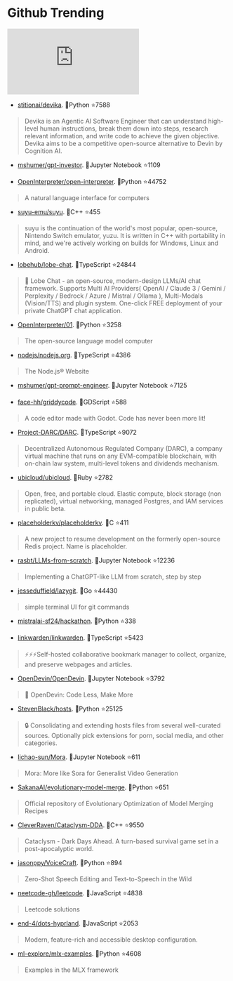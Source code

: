 # Github Trending 
 ![daily-bing](https://api.isoyu.com/bing_images.php) 
 - [stitionai/devika](https://github.com/stitionai/devika). 💪Python ⭐7588 
 > Devika is an Agentic AI Software Engineer that can understand high-level human instructions, break them down into steps, research relevant information, and write code to achieve the given objective. Devika aims to be a competitive open-source alternative to Devin by Cognition AI. 
 - [mshumer/gpt-investor](https://github.com/mshumer/gpt-investor). 💪Jupyter Notebook ⭐1109 
 >  
 - [OpenInterpreter/open-interpreter](https://github.com/OpenInterpreter/open-interpreter). 💪Python ⭐44752 
 > A natural language interface for computers 
 - [suyu-emu/suyu](https://github.com/suyu-emu/suyu). 💪C++ ⭐455 
 > suyu is the continuation of the world's most popular, open-source, Nintendo Switch emulator, yuzu. It is written in C++ with portability in mind, and we're actively working on builds for Windows, Linux and Android. 
 - [lobehub/lobe-chat](https://github.com/lobehub/lobe-chat). 💪TypeScript ⭐24844 
 > 🤯 Lobe Chat - an open-source, modern-design LLMs/AI chat framework. Supports Multi AI Providers( OpenAI / Claude 3 / Gemini / Perplexity / Bedrock / Azure / Mistral / Ollama ), Multi-Modals (Vision/TTS) and plugin system. One-click FREE deployment of your private ChatGPT chat application. 
 - [OpenInterpreter/01](https://github.com/OpenInterpreter/01). 💪Python ⭐3258 
 > The open-source language model computer 
 - [nodejs/nodejs.org](https://github.com/nodejs/nodejs.org). 💪TypeScript ⭐4386 
 > The Node.js® Website 
 - [mshumer/gpt-prompt-engineer](https://github.com/mshumer/gpt-prompt-engineer). 💪Jupyter Notebook ⭐7125 
 >  
 - [face-hh/griddycode](https://github.com/face-hh/griddycode). 💪GDScript ⭐588 
 > A code editor made with Godot. Code has never been more lit! 
 - [Project-DARC/DARC](https://github.com/Project-DARC/DARC). 💪TypeScript ⭐9072 
 > Decentralized Autonomous Regulated Company (DARC), a company virtual machine that runs on any EVM-compatible blockchain, with on-chain law system, multi-level tokens and dividends mechanism. 
 - [ubicloud/ubicloud](https://github.com/ubicloud/ubicloud). 💪Ruby ⭐2782 
 > Open, free, and portable cloud. Elastic compute, block storage (non replicated), virtual networking, managed Postgres, and IAM services in public beta. 
 - [placeholderkv/placeholderkv](https://github.com/placeholderkv/placeholderkv). 💪C ⭐411 
 > A new project to resume development on the formerly open-source Redis project. Name is placeholder. 
 - [rasbt/LLMs-from-scratch](https://github.com/rasbt/LLMs-from-scratch). 💪Jupyter Notebook ⭐12236 
 > Implementing a ChatGPT-like LLM from scratch, step by step 
 - [jesseduffield/lazygit](https://github.com/jesseduffield/lazygit). 💪Go ⭐44430 
 > simple terminal UI for git commands 
 - [mistralai-sf24/hackathon](https://github.com/mistralai-sf24/hackathon). 💪Python ⭐338 
 >  
 - [linkwarden/linkwarden](https://github.com/linkwarden/linkwarden). 💪TypeScript ⭐5423 
 > ⚡️⚡️⚡️Self-hosted collaborative bookmark manager to collect, organize, and preserve webpages and articles. 
 - [OpenDevin/OpenDevin](https://github.com/OpenDevin/OpenDevin). 💪Jupyter Notebook ⭐3792 
 > 🐚 OpenDevin: Code Less, Make More 
 - [StevenBlack/hosts](https://github.com/StevenBlack/hosts). 💪Python ⭐25125 
 > 🔒 Consolidating and extending hosts files from several well-curated sources. Optionally pick extensions for porn, social media, and other categories. 
 - [lichao-sun/Mora](https://github.com/lichao-sun/Mora). 💪Jupyter Notebook ⭐611 
 > Mora: More like Sora for Generalist Video Generation 
 - [SakanaAI/evolutionary-model-merge](https://github.com/SakanaAI/evolutionary-model-merge). 💪Python ⭐651 
 > Official repository of Evolutionary Optimization of Model Merging Recipes 
 - [CleverRaven/Cataclysm-DDA](https://github.com/CleverRaven/Cataclysm-DDA). 💪C++ ⭐9550 
 > Cataclysm - Dark Days Ahead. A turn-based survival game set in a post-apocalyptic world. 
 - [jasonppy/VoiceCraft](https://github.com/jasonppy/VoiceCraft). 💪Python ⭐894 
 > Zero-Shot Speech Editing and Text-to-Speech in the Wild 
 - [neetcode-gh/leetcode](https://github.com/neetcode-gh/leetcode). 💪JavaScript ⭐4838 
 > Leetcode solutions 
 - [end-4/dots-hyprland](https://github.com/end-4/dots-hyprland). 💪JavaScript ⭐2053 
 > Modern, feature-rich and accessible desktop configuration. 
 - [ml-explore/mlx-examples](https://github.com/ml-explore/mlx-examples). 💪Python ⭐4608 
 > Examples in the MLX framework 
 